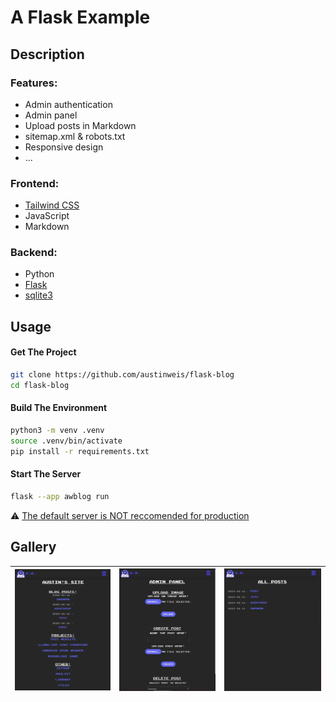 # A Flask Example

## Description

### Features:
- Admin authentication
- Admin panel
- Upload posts in Markdown
- sitemap.xml & robots.txt
- Responsive design
- ...

### Frontend:

- [Tailwind CSS](https://tailwindcss.com/)
- JavaScript
- Markdown

### Backend:

- Python
- [Flask](https://flask.palletsprojects.com/en/2.3.x/)
- [sqlite3](https://docs.python.org/3/library/sqlite3.html)

## Usage

#### Get The Project
``` bash
git clone https://github.com/austinweis/flask-blog
cd flask-blog
```

#### Build The Environment
``` bash
python3 -m venv .venv
source .venv/bin/activate
pip install -r requirements.txt
```

#### Start The Server
``` bash
flask --app awblog run
```
⚠️ [The default server is NOT reccomended for production](https://flask.palletsprojects.com/en/2.3.x/deploying/)  

## Gallery
| ![Screenshot1](https://github.com/austinweis/flask-blog/blob/main/docs/images/blog1.png) | ![Screenshot2](https://github.com/austinweis/flask-blog/blob/main/docs/images/blog2.png) | ![Screenshot3](https://github.com/austinweis/flask-blog/blob/main/docs/images/blog3.png) |
|---|---|---|
